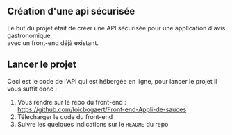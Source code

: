 ## Création d'une api sécurisée

Le but du projet était de créer une API sécurisée pour une application d'avis gastronomique <br>
avec un front-end déjà existant.

## Lancer le projet

Ceci est le code de l'API qui est hébergée en ligne, pour lancer le projet il vous suffit donc : <br>

1) Vous rendre sur le repo du front-end :  https://github.com/loicbogaert/Front-end-Appli-de-sauces
2) Télecharger le code du front-end
3) Suivre les quelques indications sur le `README` du repo

